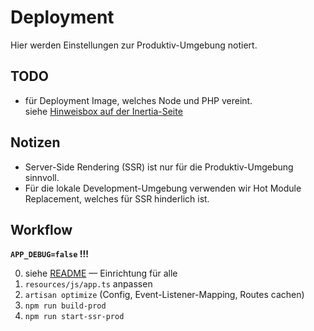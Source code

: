 # Deployment

Hier werden Einstellungen zur Produktiv-Umgebung notiert.

## TODO

- für Deployment Image, welches Node und PHP vereint.<br>
  siehe [Hinweisbox auf der Inertia-Seite](https://inertiajs.com/server-side-rendering)

## Notizen

- Server-Side Rendering (SSR) ist nur für die Produktiv-Umgebung sinnvoll.
- Für die lokale Development-Umgebung verwenden wir Hot Module Replacement,
  welches für SSR hinderlich ist.

## Workflow

**`APP_DEBUG=false` !!!**

0. siehe [README](../README.md) — Einrichtung für alle
1. `resources/js/app.ts` anpassen
2. `artisan optimize` (Config, Event-Listener-Mapping, Routes cachen)
3. `npm run build-prod`
4. `npm run start-ssr-prod`

